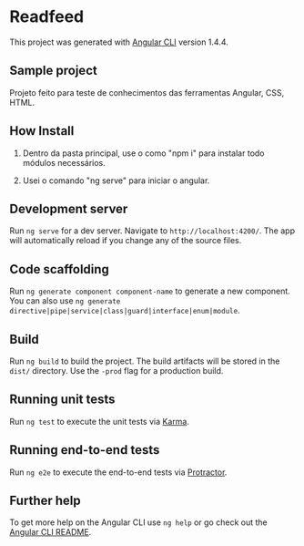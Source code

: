 # Readfeed

This project was generated with [Angular CLI](https://github.com/angular/angular-cli) version 1.4.4.

## Sample  project

Projeto  feito para teste  de conhecimentos das ferramentas Angular,  CSS, HTML.

## How   Install

1. Dentro  da pasta principal, use o como "npm i" para instalar todo módulos  necessários.

2. Usei  o  comando "ng serve"  para iniciar o angular.

## Development server

Run `ng serve` for a dev server. Navigate to `http://localhost:4200/`. The app will automatically reload if you change any of the source files.

## Code scaffolding

Run `ng generate component component-name` to generate a new component. You can also use `ng generate directive|pipe|service|class|guard|interface|enum|module`.

## Build

Run `ng build` to build the project. The build artifacts will be stored in the `dist/` directory. Use the `-prod` flag for a production build.

## Running unit tests

Run `ng test` to execute the unit tests via [Karma](https://karma-runner.github.io).

## Running end-to-end tests

Run `ng e2e` to execute the end-to-end tests via [Protractor](http://www.protractortest.org/).

## Further help

To get more help on the Angular CLI use `ng help` or go check out the [Angular CLI README](https://github.com/angular/angular-cli/blob/master/README.md).
